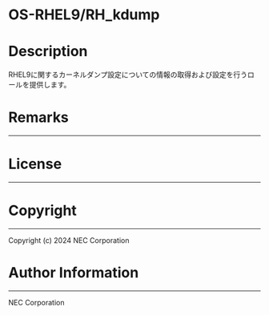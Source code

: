 OS-RHEL9/RH_kdump
=======================================================
# Description
RHEL9に関するカーネルダンプ設定についての情報の取得および設定を行うロールを提供します。

# Remarks
-------

# License
-------

# Copyright
---------
Copyright (c) 2024 NEC Corporation

# Author Information
------------------
NEC Corporation
